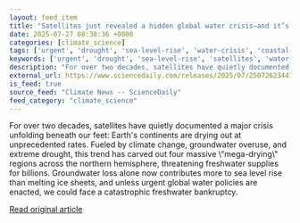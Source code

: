 ```yaml
---
layout: feed_item
title: "Satellites just revealed a hidden global water crisis—and it’s worse than melting ice"
date: 2025-07-27 08:38:36 +0000
categories: [climate_science]
tags: ['urgent', 'drought', 'sea-level-rise', 'water-crisis', 'coastal-impacts']
keywords: ['urgent', 'drought', 'sea-level-rise', 'satellites', 'water-crisis', 'just', 'revealed', 'coastal-impacts']
description: "For over two decades, satellites have quietly documented a major crisis unfolding beneath our feet: Earth's continents are drying out at unprecedented rates"
external_url: https://www.sciencedaily.com/releases/2025/07/250726234415.htm
is_feed: true
source_feed: "Climate News -- ScienceDaily"
feed_category: "climate_science"
---
```


For over two decades, satellites have quietly documented a major crisis unfolding beneath our feet: Earth's continents are drying out at unprecedented rates. Fueled by climate change, groundwater overuse, and extreme drought, this trend has carved out four massive \\"mega-drying\\" regions across the northern hemisphere, threatening freshwater supplies for billions. Groundwater loss alone now contributes more to sea level rise than melting ice sheets, and unless urgent global water policies are enacted, we could face a catastrophic freshwater bankruptcy.

[Read original article](https://www.sciencedaily.com/releases/2025/07/250726234415.htm)
